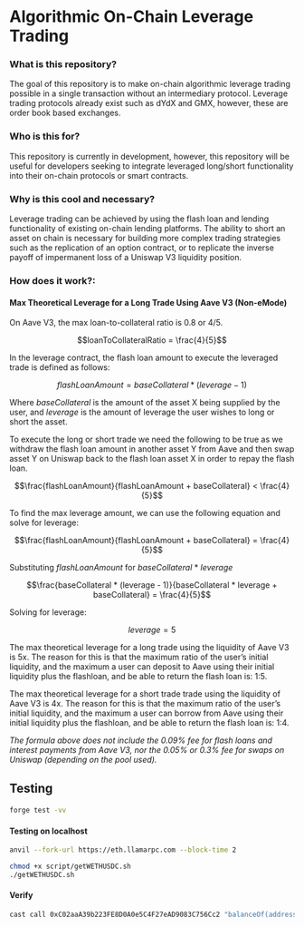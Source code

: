 
# Algorithmic On-Chain Leverage Trading


### **What is this repository?**

The goal of this repository is to make on-chain algorithmic leverage trading possible in a single transaction without an intermediary protocol. Leverage trading protocols already exist such as dYdX and GMX, however, these are order book based exchanges.

### **Who is this for?**

This repository is currently in development, however, this repository will be useful for developers seeking to integrate leveraged long/short functionality into their on-chain protocols or smart contracts. 

### **Why is this cool and necessary?** 

Leverage trading can be achieved by using the flash loan and lending functionality of existing on-chain lending platforms. The ability to short an asset on chain is necessary for building more complex trading strategies such as the replication of an option contract, or to replicate the inverse payoff of impermanent loss of a Uniswap V3 liquidity position.  

### **How does it work?:**

#### **Max Theoretical Leverage for a Long Trade Using Aave V3 (Non-eMode)**

On Aave V3, the max loan-to-collateral ratio is 0.8 or 4/5.

$$loanToCollateralRatio = \frac{4}{5}$$

In the leverage contract, the flash loan amount to execute the leveraged trade is defined as follows:

$$flashLoanAmount = baseCollateral * (leverage - 1)$$

Where *baseCollateral* is the amount of the asset X being supplied by the user, and *leverage* is the amount of leverage the user wishes to long or short the asset.

To execute the long or short trade we need the following to be true as we withdraw the flash loan amount in another asset Y from Aave and then swap asset Y on Uniswap back to the flash loan asset X in order to repay the flash loan.

$$\frac{flashLoanAmount}{flashLoanAmount + baseCollateral} < \frac{4}{5}$$

To find the max leverage amount, we can use the following equation and solve for leverage:

$$\frac{flashLoanAmount}{flashLoanAmount + baseCollateral} = \frac{4}{5}$$

  Substituting *flashLoanAmount* for *baseCollateral*  * *leverage*

$$\frac{baseCollateral * (leverage - 1)}{baseCollateral * leverage + baseCollateral}  = \frac{4}{5}$$

Solving for leverage:

$$leverage = 5$$

The max theoretical leverage for a long trade using the liquidity of Aave V3 is 5x. The reason for this is that the maximum ratio of the user’s initial liquidity, and the maximum a user can deposit to Aave using their initial liquidity plus the flashloan, and be able to return the flash loan is: 1:5. 

The max theoretical leverage for a short trade trade using the liquidity of Aave V3 is 4x. The reason for this is that the maximum ratio of the user’s initial liquidity, and the maximum a user can borrow from Aave using their initial liquidity plus the flashloan, and be able to return the flash loan is: 1:4.

*The formula above does not include the 0.09% fee for flash loans and interest payments from Aave V3, nor the 0.05% or 0.3% fee for swaps on Uniswap (depending on the pool used).*




## Testing
####
```sh
forge test -vv
```

#### Testing on localhost 
```sh
anvil --fork-url https://eth.llamarpc.com --block-time 2
```

```sh
chmod +x script/getWETHUSDC.sh
./getWETHUSDC.sh
```

#### Verify
```sh
cast call 0xC02aaA39b223FE8D0A0e5C4F27eAD9083C756Cc2 "balanceOf(address)(uint256)" 0xf39Fd6e51aad88F6F4ce6aB8827279cffFb92266 --rpc-url http://localhost:8545
```